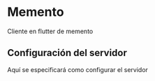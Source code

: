 # Memento

Cliente en flutter de memento

## Configuración del servidor

Aquí se especificará como configurar el servidor

